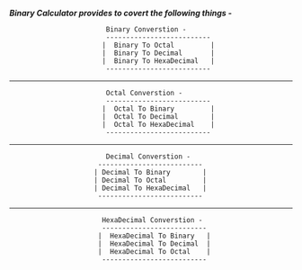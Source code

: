 _**Binary Calculator provides to covert the following things -**_
                            
                            Binary Converstion -
                            --------------------------
                           |  Binary To Octal         |  
                           |  Binary To Decimal       |
                           |  Binary To HexaDecimal   |
                            --------------------------
---------------------------------------------------------------------------------------------------
                            Octal Converstion -
                            --------------------------
                           |  Octal To Binary         |
                           |  Octal To Decimal        |
                           |  Octal To HexaDecimal    |
                            --------------------------
---------------------------------------------------------------------------------------------------
                            Decimal Converstion -
                          --------------------------
                         | Decimal To Binary        |
                         | Decimal To Octal         |
                         | Decimal To HexaDecimal   |
                          --------------------------
---------------------------------------------------------------------------------------------------
                           HexaDecimal Converstion -
                           --------------------------
                          |  HexaDecimal To Binary   |
                          |  HexaDecimal To Decimal  | 
                          |  HexaDecimal To Octal    |
                           --------------------------
